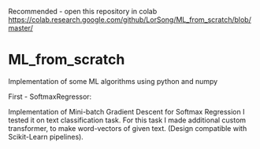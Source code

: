 Recommended - open this repository in colab
https://colab.research.google.com/github/LorSong/ML_from_scratch/blob/master/

# ML_from_scratch
Implementation of some ML algorithms using python and numpy

First - SoftmaxRegressor:

Implementation of Mini-batch Gradient Descent for Softmax Regression
I tested it on text classification task. 
For this task I made additional custom transformer, to make word-vectors of given text.
(Design compatible with Scikit-Learn pipelines).
